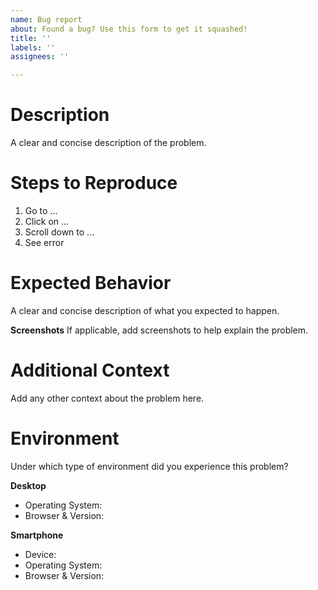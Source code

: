 ```yaml
---
name: Bug report
about: Found a bug? Use this form to get it squashed!
title: ''
labels: ''
assignees: ''

---
```


# Description 
A clear and concise description of the problem.

# Steps to Reproduce
1. Go to ...
2. Click on ...
3. Scroll down to ...
4. See error

# Expected Behavior
A clear and concise description of what you expected to happen.

**Screenshots**
If applicable, add screenshots to help explain the problem.

# Additional Context
Add any other context about the problem here.

# Environment
Under which type of environment did you experience this problem?

**Desktop**
 - Operating System:
 - Browser & Version:

**Smartphone**
 - Device:
 - Operating System:
 - Browser & Version:
